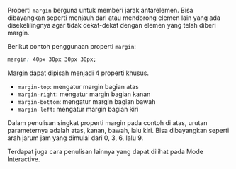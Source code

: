 Properti `margin` berguna untuk memberi jarak antarelemen. Bisa dibayangkan seperti menjauh dari atau mendorong elemen lain yang ada disekelilingnya agar tidak dekat-dekat dengan elemen yang telah diberi margin.

Berikut contoh penggunaan properti `margin`:
```css
margin: 40px 30px 30px 30px;
```
Margin dapat dipisah menjadi 4 properti khusus.
- `margin-top`: mengatur margin bagian atas
- `margin-right`: mengatur margin bagian kanan
- `margin-bottom`: mengatur margin bagian bawah
- `margin-left`: mengatur margin bagian kiri

Dalam penulisan singkat properti margin pada contoh di atas, urutan parameternya adalah atas, kanan, bawah, lalu kiri. Bisa dibayangkan seperti arah jarum jam yang dimulai dari 0, 3, 6, lalu 9.

Terdapat juga cara penulisan lainnya yang dapat dilihat pada Mode Interactive.
